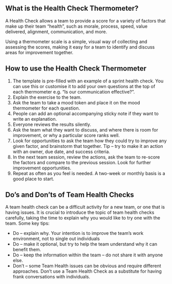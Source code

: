 What is the Health Check Thermometer?
-------------------------------------

A Health Check allows a team to provide a score for a variety of factors that make up their team “health”, such as morale, process, speed, value delivered, alignment, communication, and more.

Using a thermometer scale is a simple, visual way of collecting and assessing the scores, making it easy for a team to identify and discuss areas for improvement together.

How to use the Health Check Thermometer
---------------------------------------

1.  The template is pre-filled with an example of a sprint health check. You can use this or customise it to add your own questions at the top of each thermometer e.g. “Is our communication effective?”.
2.  Explain the exercise to the team.
3.  Ask the team to take a mood token and place it on the mood thermometer for each question.
4.  People can add an optional accompanying sticky note if they want to write an explanation.
5.  Everyone reviews the results silently.
6.  Ask the team what they want to discuss, and where there is room for improvement, or why a particular score ranks well.
7.  Look for opportunities to ask the team how they could try to improve any given factor, and brainstorm that together. Tip – try to make it an action with an owner, due date, and success criteria.
8.  In the next team session, review the actions, ask the team to re-score the factors and compare to the previous session. Look for further improvement opportunities.
9.  Repeat as often as you feel is needed. A two-week or monthly basis is a good place to start.

Do’s and Don’ts of Team Health Checks
-------------------------------------

A team health check can be a difficult activity for a new team, or one that is having issues. It is crucial to introduce the topic of team health checks carefully, taking the time to explain why you would like to try one with the team. Some key tips:

*   Do – explain why. Your intention is to improve the team’s work environment, not to single out individuals
*   Do – make it optional, but try to help the team understand why it can benefit them.
*   Do – keep the information within the team – do not share it with anyone else.
*   Don’t – some Team Health issues can be obvious and require different approaches. Don’t use a Team Health Check as a substitute for having frank conversations with individuals.